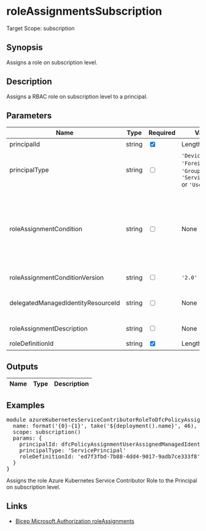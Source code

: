 # roleAssignmentsSubscription

Target Scope: subscription

## Synopsis
Assigns a role on subscription level.

## Description
Assigns a RBAC role on subscription level to a principal.

## Parameters
| Name | Type | Required | Validation | Default value | Description |
| -- |  -- | -- | -- | -- | -- |
| principalId | string | <input type="checkbox" checked> | Length is 36 | <pre></pre> | The AAD Object ID of the pricipal you want to assign the role to. |
| principalType | string | <input type="checkbox"> | `'Device'` or `'ForeignGroup'` or `'Group'` or `'ServicePrincipal'` or `'User'` | <pre>'ServicePrincipal'</pre> | The type of principal you want to assign the role to. |
| roleAssignmentCondition | string | <input type="checkbox"> | None | <pre>''</pre> | The conditions on the role assignment. This limits the resources it can be assigned to.<br>It is an additional check that you can optionally add to your role assignment to provide more fine-grained access control.<br>For example, you can add a condition that requires an object to have a specific tag to read the object.<br>Example:<br>'((!(ActionMatches{\'Microsoft.Storage/storageAccounts/blobServices/containers/blobs/read\'}))',<br>'(@Resource[Microsoft.Storage/storageAccounts/blobServices/containers:name] StringEquals \'blobs-example-container\'))' |
| roleAssignmentConditionVersion | string | <input type="checkbox"> | `'2.0'` | <pre>'2.0'</pre> | Version of the condition. Currently the only accepted value is 2.0 |
| delegatedManagedIdentityResourceId | string | <input type="checkbox"> | None | <pre>''</pre> | Id of the delegated managed identity resource. These kind of identities can be useful in a cross tenant scenario.<br>This property allows you to include a managed identity that resides in the customer tenant (in a subscription or resource group that has been onboarded to Azure Lighthouse). |
| roleAssignmentDescription | string | <input type="checkbox"> | None | <pre>''</pre> | Description of role assignment. |
| roleDefinitionId | string | <input type="checkbox" checked> | Length is 36 | <pre></pre> | The roledefinition ID you want to assign. See the [documentation](https://docs.microsoft.com/azure/role-based-access-control/built-in-roles) for the build-in roles |
## Outputs
| Name | Type | Description |
| -- |  -- | -- |
## Examples
<pre>
module azureKubernetesServiceContributorRoleToDfcPolicyAssignmentUserAssignedManagedIdentity '../AzDocs/src-bicep/Authorization/roleAssignmentsSubscription.bicep' = {
  name: format('{0}-{1}', take('${deployment().name}', 46), 'akscontrole')
  scope: subscription()
  params: {
    principalId: dfcPolicyAssignmentUserAssignedManagedIdentity.outputs.userManagedIdentityPrincipalId
    principalType: 'ServicePrincipal'
    roleDefinitionId: 'ed7f3fbd-7b88-4dd4-9017-9adb7ce333f8'
  }
}
</pre>
<p>Assigns the role Azure Kubernetes Service Contributor Role to the Principal on subscription level.</p>

## Links
- [Bicep Microsoft.Authorization roleAssignments](https://learn.microsoft.com/en-us/azure/templates/microsoft.authorization/roleassignments?pivots=deployment-language-bicep)


